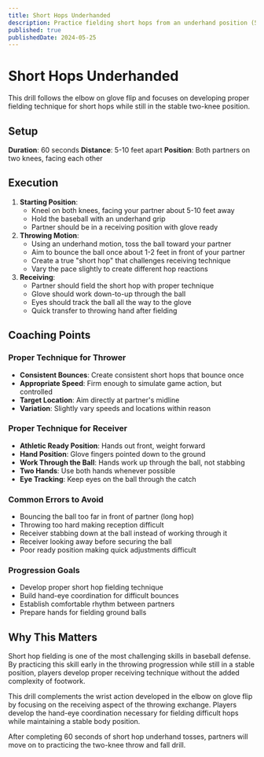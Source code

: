 ```yaml
---
title: Short Hops Underhanded
description: Practice fielding short hops from an underhand position (5-10 feet, 60 seconds)
published: true
publishedDate: 2024-05-25
---
```


# Short Hops Underhanded

This drill follows the elbow on glove flip and focuses on developing proper fielding technique for short hops while still in the stable two-knee position.

## Setup

**Duration**: 60 seconds
**Distance**: 5-10 feet apart
**Position**: Both partners on two knees, facing each other

## Execution

1. **Starting Position**:
   - Kneel on both knees, facing your partner about 5-10 feet away
   - Hold the baseball with an underhand grip
   - Partner should be in a receiving position with glove ready
2. **Throwing Motion**:
   - Using an underhand motion, toss the ball toward your partner
   - Aim to bounce the ball once about 1-2 feet in front of your partner
   - Create a true "short hop" that challenges receiving technique
   - Vary the pace slightly to create different hop reactions
3. **Receiving**:
   - Partner should field the short hop with proper technique
   - Glove should work down-to-up through the ball
   - Eyes should track the ball all the way to the glove
   - Quick transfer to throwing hand after fielding

## Coaching Points

### Proper Technique for Thrower

- **Consistent Bounces**: Create consistent short hops that bounce once
- **Appropriate Speed**: Firm enough to simulate game action, but controlled
- **Target Location**: Aim directly at partner's midline
- **Variation**: Slightly vary speeds and locations within reason

### Proper Technique for Receiver

- **Athletic Ready Position**: Hands out front, weight forward
- **Hand Position**: Glove fingers pointed down to the ground
- **Work Through the Ball**: Hands work up through the ball, not stabbing
- **Two Hands**: Use both hands whenever possible
- **Eye Tracking**: Keep eyes on the ball through the catch

### Common Errors to Avoid

- Bouncing the ball too far in front of partner (long hop)
- Throwing too hard making reception difficult
- Receiver stabbing down at the ball instead of working through it
- Receiver looking away before securing the ball
- Poor ready position making quick adjustments difficult

### Progression Goals

- Develop proper short hop fielding technique
- Build hand-eye coordination for difficult bounces
- Establish comfortable rhythm between partners
- Prepare hands for fielding ground balls

## Why This Matters

Short hop fielding is one of the most challenging skills in baseball defense. By practicing this skill early in the throwing progression while still in a stable position, players develop proper receiving technique without the added complexity of footwork.

This drill complements the wrist action developed in the elbow on glove flip by focusing on the receiving aspect of the throwing exchange. Players develop the hand-eye coordination necessary for fielding difficult hops while maintaining a stable body position.

After completing 60 seconds of short hop underhand tosses, partners will move on to practicing the two-knee throw and fall drill.
